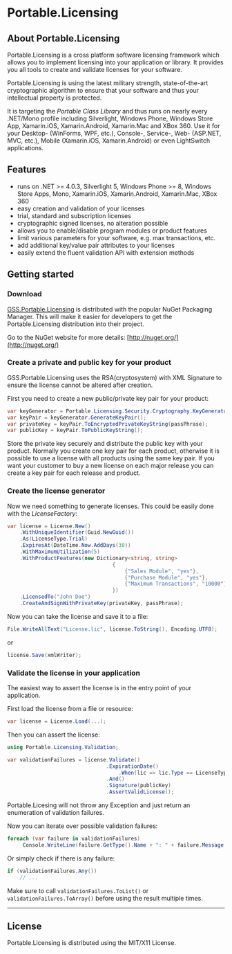 # Portable.Licensing

## About Portable.Licensing

Portable.Licensing is a cross platform software licensing framework which allows you to implement licensing into your application or library. It provides you all tools to create and validate licenses for your software.

Portable.Licensing is using the latest military strength, state-of-the-art cryptographic algorithm to ensure that your software and thus your intellectual property is protected.

It is targeting the *Portable Class Library* and thus runs on nearly every .NET/Mono profile including Silverlight, Windows Phone, Windows Store App, Xamarin.iOS, Xamarin.Android, Xamarin.Mac and XBox 360. Use it for your Desktop- (WinForms, WPF, etc.), Console-, Service-, Web- (ASP.NET, MVC, etc.), Mobile (Xamarin.iOS, Xamarin.Android) or even LightSwitch applications.

## Features

- runs on .NET >= 4.0.3, Silverlight 5, Windows Phone >= 8, Windows Store Apps, Mono, Xamarin.iOS, Xamarin.Android, Xamarin.Mac, XBox 360
- easy creation and validation of your licenses
- trial, standard and subscription licenses
- cryptographic signed licenses, no alteration possible
- allows you to enable/disable program modules or product features
- limit various parameters for your software, e.g. max transactions, etc.
- add additional key/value pair attributes to your licenses
- easily extend the fluent validation API with extension methods

## Getting started

### Download ###

[GSS.Portable.Licensing](https://nuget.org/packages/GSS.Portable.Licensing) is distributed with the popular NuGet Packaging Manager. This will make it easier for developers to get the Portable.Licensing distribution into their project.

Go to the NuGet website for more details: [http://nuget.org/](http://nuget.org/)

### Create a private and public key for your product ###

GSS.Portable.Licensing uses the RSA(cryptosystem) with XML Signature to ensure the license cannot be altered after creation.

First you need to create a new public/private key pair for your product:

```csharp
var keyGenerator = Portable.Licensing.Security.Cryptography.KeyGenerator.Create(); 
var keyPair = keyGenerator.GenerateKeyPair(); 
var privateKey = keyPair.ToEncryptedPrivateKeyString(passPhrase);  
var publicKey = keyPair.ToPublicKeyString();
```

Store the private key securely and distribute the public key with your product.
Normally you create one key pair for each product, otherwise it is possible to use a license with all products using the same key pair.
If you want your customer to buy a new license on each major release you can create a key pair for each release and product.


### Create the license generator ###

Now we need something to generate licenses. This could be easily done with the *LicenseFactory*:

```csharp
var license = License.New()  
    .WithUniqueIdentifier(Guid.NewGuid())  
    .As(LicenseType.Trial)  
    .ExpiresAt(DateTime.Now.AddDays(30))  
    .WithMaximumUtilization(5)  
    .WithProductFeatures(new Dictionary<string, string>  
                                  {  
                                      {"Sales Module", "yes"},  
                                      {"Purchase Module", "yes"},  
                                      {"Maximum Transactions", "10000"}  
                                  })  
    .LicensedTo("John Doe")  
    .CreateAndSignWithPrivateKey(privateKey, passPhrase);
```

Now you can take the license and save it to a file:

```csharp
File.WriteAllText("License.lic", license.ToString(), Encoding.UTF8);
```

or

```csharp
license.Save(xmlWriter);  
```

### Validate the license in your application ###

The easiest way to assert the license is in the entry point of your application.

First load the license from a file or resource:

```csharp
var license = License.Load(...);
```

Then you can assert the license:

```csharp
using Portable.Licensing.Validation;

var validationFailures = license.Validate()  
                                .ExpirationDate()  
                                    .When(lic => lic.Type == LicenseType.Trial)  
                                .And()  
                                .Signature(publicKey)  
                                .AssertValidLicense();
```

Portable.Licesing will not throw any Exception and just return an enumeration of validation failures.

Now you can iterate over possible validation failures:

```csharp
foreach (var failure in validationFailures)
     Console.WriteLine(failure.GetType().Name + ": " + failure.Message + " - " + failure.HowToResolve);
```

Or simply check if there is any failure:

```csharp
if (validationFailures.Any())
    // ...
```

Make sure to call `validationFailures.ToList()` or `validationFailures.ToArray()` before using the result multiple times.

----------

## License ##

Portable.Licensing is distributed using the MIT/X11 License.